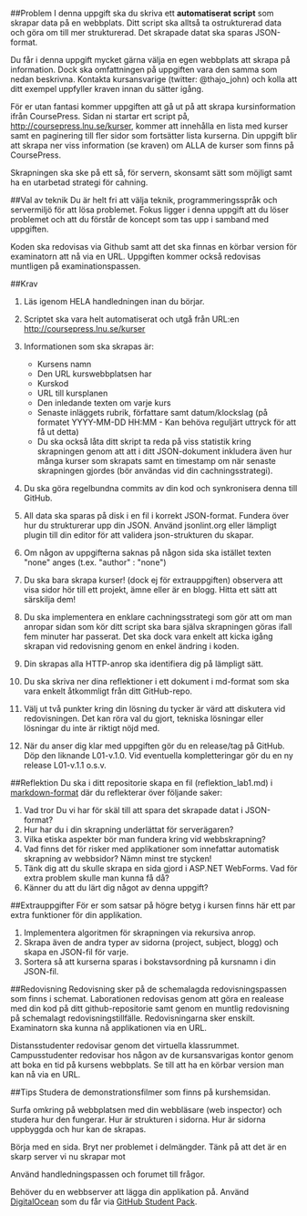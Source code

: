 ##Problem
I denna uppgift ska du skriva ett **automatiserat script** som skrapar data på en webbplats. Ditt script ska alltså ta ostrukturerad data och göra om till mer strukturerad. Det skrapade datat ska sparas JSON-format.

Du får i denna uppgift mycket gärna välja en egen webbplats att skrapa på information. Dock ska omfattningen på uppgiften vara den samma som nedan beskrivna. Kontakta kursansvarige (twitter: @thajo_john) och kolla att ditt exempel uppfyller kraven innan du sätter igång.

För er utan fantasi kommer uppgiften att gå ut på att skrapa kursinformation ifrån CoursePress. Sidan ni startar ert script på, http://coursepress.lnu.se/kurser, kommer att innehålla en lista med kurser samt en paginering till fler sidor som fortsätter lista kurserna. Din uppgift blir att skrapa ner viss information (se kraven) om ALLA de kurser som finns på CoursePress.

Skrapningen ska ske på ett så, för servern, skonsamt sätt som möjligt samt ha en utarbetad strategi för cahning.

##Val av teknik
Du är helt fri att välja teknik, programmeringsspråk och servermiljö för att lösa problemet. Fokus ligger i denna uppgift att du löser problemet och att du förstår de koncept som tas upp i samband med uppgiften.

Koden ska redovisas via Github samt att det ska finnas en körbar version för examinatorn att nå via en URL. Uppgiften kommer också redovisas muntligen på examinationspassen. 

##Krav
1. Läs igenom HELA handledningen inan du börjar.
1. Scriptet ska vara helt automatiserat och utgå från URL:en http://coursepress.lnu.se/kurser
2. Informationen som ska skrapas är: 
	* Kursens namn
	* Den URL kurswebbplatsen har
	* Kurskod
    * URL till kursplanen
	* Den inledande texten om varje kurs
	* Senaste inläggets rubrik, författare samt datum/klockslag (på formatet YYYY-MM-DD HH:MM - Kan behöva reguljärt uttryck för att få ut detta)
    * Du ska också låta ditt skript ta reda på viss statistik kring skrapningen genom att att i ditt JSON-dokument inkludera även hur många kurser som skrapats samt en timestamp om när senaste skrapningen gjordes (bör användas vid din cachningsstrategi). 

3. Du ska göra regelbundna commits av din kod och synkronisera denna till GitHub.
4. All data ska sparas på disk i en fil i korrekt JSON-format. Fundera över hur du strukturerar upp din JSON. Använd jsonlint.org eller lämpligt plugin till din editor för att validera json-strukturen du skapar.
5. Om någon av uppgifterna saknas på någon sida ska istället texten "none" anges (t.ex. "author" : "none")
6. Du ska bara skrapa kurser! (dock ej för extrauppgiften) observera att visa sidor hör till ett projekt, ämne eller är en blogg. Hitta ett sätt att särskilja dem!
7. Du ska implementera en enklare cachningsstrategi som gör att om man anropar sidan som kör ditt script ska bara själva skrapningen göras ifall fem minuter har passerat. Det ska dock vara enkelt att kicka igång skrapan vid redovisning genom en enkel ändring i koden.
8. Din skrapas alla HTTP-anrop ska identifiera dig på lämpligt sätt.
9. Du ska skriva ner dina reflektioner i ett dokument i md-format som ska vara enkelt åtkommligt från ditt GitHub-repo.
10. Välj ut två punkter kring din lösning du tycker är värd att diskutera vid redovisningen. Det kan röra val du gjort, tekniska lösningar eller lösningar du inte är riktigt nöjd med.
11. När du anser dig klar med uppgiften gör du en release/tag på GitHub. Döp den liknande L01-v.1.0. Vid eventuella kompletteringar gör du en ny release L01-v.1.1 o.s.v.
  


##Reflektion
Du ska i ditt repositorie skapa en fil (reflektion_lab1.md) i [markdown-format](https://github.com/adam-p/markdown-here/wiki/Markdown-Cheatsheet) där du reflekterar över följande saker:

1. Vad tror Du vi har för skäl till att spara det skrapade datat i JSON-format?
2. Hur har du i din skrapning underlättat för serverägaren?
3. Vilka etiska aspekter bör man fundera kring vid webbskrapning?
4. Vad finns det för risker med applikationer som innefattar automatisk skrapning av webbsidor? Nämn minst tre stycken!
5. Tänk dig att du skulle skrapa en sida gjord i ASP.NET WebForms. Vad för extra problem skulle man kunna få då?
6. Känner du att du lärt dig något av denna uppgift? 


##Extrauppgifter
För er som satsar på högre betyg i kursen finns här ett par extra funktioner för din applikation.

1. Implementera algoritmen för skrapningen via rekursiva anrop.
2. Skrapa även de andra typer av sidorna (project, subject, blogg) och skapa en JSON-fil för varje.
3. Sortera så att kurserna sparas i bokstavsordning på kursnamn i din JSON-fil.


##Redovisning
Redovisning sker på de schemalagda redovisningspassen som finns i schemat.
Laborationen redovisas genom att göra en realease med din kod på ditt github-repositorie samt genom en muntlig redovisning på schemalagt redovisningstillfälle. Redovisningarna sker enskilt. Examinatorn ska kunna nå applikationen via en URL. 

Distansstudenter redovisar genom det virtuella klassrummet.
Campusstudenter redovisar hos någon av de kursansvarigas kontor genom att boka en tid på kursens webbplats. Se till att ha en körbar version man kan nå via en URL.



##Tips
Studera de demonstrationsfilmer som finns på kurshemsidan.

Surfa omkring på webbplatsen med din webbläsare (web inspector) och studera hur den fungerar. Hur är strukturen i sidorna. Hur är sidorna uppbyggda och hur kan de skrapas.

Börja med en sida. Bryt ner problemet i delmängder. Tänk på att det är en skarp server vi nu skrapar mot

Använd handledningspassen och forumet till frågor. 

Behöver du en webbserver att lägga din applikation på. Använd [DigitalOcean](http://digitalocean.com) som du får via [GitHub Student Pack](https://education.github.com/).
